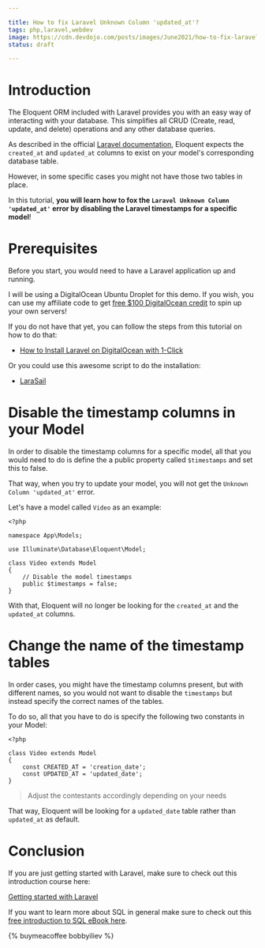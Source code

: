 ```yaml
---

title: How to fix Laravel Unknown Column 'updated_at'?
tags: php,laravel,webdev
image: https://cdn.devdojo.com/posts/images/June2021/how-to-fix-laravel-unknown-column-updated-at.jpg
status: draft

---
```


# Introduction

The Eloquent ORM included with Laravel provides you with an easy way of interacting with your database. This simplifies all CRUD (Create, read, update, and delete) operations and any other database queries.

As described in the official [Laravel documentation](https://laravel.com/docs/8.x/eloquent#defining-models), Eloquent expects the `created_at` and `updated_at` columns to exist on your model's corresponding database table.

However, in some specific cases you might not have those two tables in place.

In this tutorial, **you will learn how to fox the `Laravel Unknown Column 'updated_at'` error by disabling the Laravel timestamps for a specific model**!

# Prerequisites

Before you start, you would need to have a Laravel application up and running.

I will be using a DigitalOcean Ubuntu Droplet for this demo. If you wish, you can use my affiliate code to get [free $100 DigitalOcean credit](https://m.do.co/c/2a9bba940f39) to spin up your own servers!

If you do not have that yet, you can follow the steps from this tutorial on how to do that:

* [How to Install Laravel on DigitalOcean with 1-Click](https://devdojo.com/bobbyiliev/how-to-install-laravel-on-digitalocean-with-1-click)

Or you could use this awesome script to do the installation:

* [LaraSail](https://devdojo.com/episode/laravel-on-digital-ocean-with-larasail)

# Disable the timestamp columns in your Model

In order to disable the timestamp columns for a specific model, all that you would need to do is define the a public property called `$timestamps` and set this to false. 

That way, when you try to update your model, you will not get the `Unknown Column 'updated_at'` error.

Let's have a model called `Video` as an example:

```
<?php

namespace App\Models;

use Illuminate\Database\Eloquent\Model;

class Video extends Model
{
    // Disable the model timestamps
    public $timestamps = false;
}
```

With that, Eloquent will no longer be looking for the `created_at` and the `updated_at` columns.

# Change the name of the timestamp tables

In order cases, you might have the timestamp columns present, but with different names, so you would not want to disable the `timestamps` but instead specify the correct names of the tables.

To do so, all that you have to do is specify the following two constants in your Model:

```
<?php

class Video extends Model
{
    const CREATED_AT = 'creation_date';
    const UPDATED_AT = 'updated_date';
}
```

> Adjust the contestants accordingly depending on your needs

That way, Eloquent will be looking for a `updated_date` table rather than `updated_at` as default. 

# Conclusion

If you are just getting started with Laravel, make sure to check out this introduction course here:

[Getting started with Laravel](https://devdojo.com/course/laravel-7-basics)

If you want to learn more about SQL in general make sure to check out this [free introduction to SQL eBook here](https://github.com/bobbyiliev/introduction-to-sql).

{% buymeacoffee bobbyiliev %}